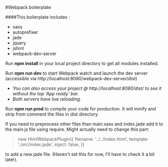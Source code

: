 #Webpack boilerplate

####This boilerplate includes :

- sass
- autoprefixer
- jade
- jquery
- jshint
- webpack-dev-server

Run **npm install** in your local project directory to get all modules installed.

Run **npm run dev** to start Webpack watch and launch the dev server (accessible via http://localhost:8080/webpack-dev-server/dist)
  - *You can also access your project @ http://localhost:8080/dist/ to see it without the top 'App ready' bar.*
  - *Both servers have live reloading.*

Run **npm run prod** to compile your code for production. It will minify and strip from comment the files in dist directory.

If you need to preprocess other files than main.sass and index.jade add it to the main.js file using require.
Might actually need to change this part:

  >new HtmlWebpackPlugin({
    filename: '../../index.html',
    template: './src/index.jade',
    inject: false,
  })

to add a new jade file. (Haven't set this for now, I'll have to check it a bit later).
